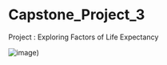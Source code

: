 # Capstone_Project_3
Project : Exploring Factors of Life Expectancy

![image](https://user-images.githubusercontent.com/95357888/223416065-79a24b47-2b81-476a-b976-62299f66d2cf.png))
